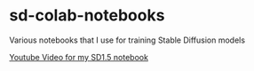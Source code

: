 # sd-colab-notebooks
Various notebooks that I use for training Stable Diffusion models

[Youtube Video for my SD1.5 notebook](https://www.youtube.com/watch?v=DiDYymQsOWc)
